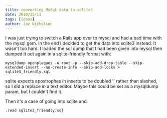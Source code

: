 ```yaml
---
title: converting MySql data to sqlite3
date: 2010/12/11
tags: [ideas]
author: Jez Nicholson
---
```

I was just trying to switch a Rails app over to mysql and had a bad time with the mysql gem. In the end I decided to get the data into sqlite3 instead. It wasn't too hard. I loaded the sql dump that I had been given into mysql then dumped it out again in a sqlite-friendly format with:

    mysqldump openplaques -u root -p --skip-add-drop-table --skip-extended-insert --no-create-info --skip-add-locks > sqlite3_friendly.sql

sqlite expects apostrophes in inserts to be doubled '' rather than slashed, so I did a replace in a text editor. Maybe this could be set as a mysqldump param, but I couldn't find it.

Then it's a case of going into sqlite and

    .read sqlite3_friendly.sql
